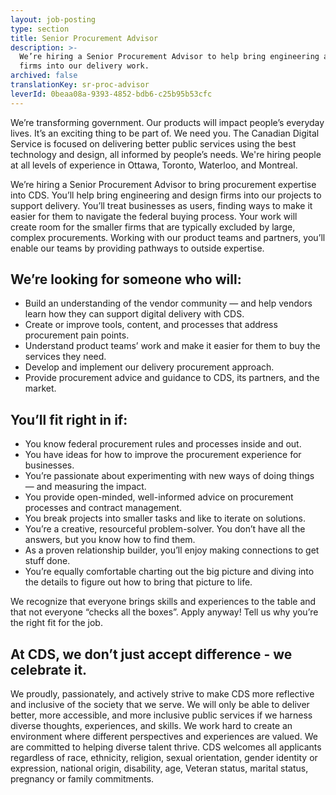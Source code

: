 ```yaml
---
layout: job-posting
type: section
title: Senior Procurement Advisor
description: >-
  We’re hiring a Senior Procurement Advisor to help bring engineering and design
  firms into our delivery work.
archived: false
translationKey: sr-proc-advisor
leverId: 0beaa08a-9393-4852-bdb6-c25b95b53cfc
---
```

We’re transforming government. Our products will impact people’s everyday lives. It’s an exciting thing to be part of. We need you. The Canadian Digital Service is focused on delivering better public services using the best technology and design, all informed by people’s needs. We're hiring people at all levels of experience in Ottawa, Toronto, Waterloo, and Montreal.

We’re hiring a Senior Procurement Advisor to bring procurement expertise into CDS. You’ll help bring engineering and design firms into our projects to support delivery. You’ll treat businesses as users, finding ways to make it easier for them to navigate the federal buying process. Your work will create room for the smaller firms that are typically excluded by large, complex procurements. Working with our product teams and partners, you’ll enable our teams by providing pathways to outside expertise. 

## We’re looking for someone who will:

* Build an understanding of the vendor community — and help vendors learn how they can support digital delivery with CDS.
* Create or improve tools, content, and processes that address procurement pain points.
* Understand product teams’ work and make it easier for them to buy the services they need.
* Develop and implement our delivery procurement approach. 
* Provide procurement advice and guidance to CDS, its partners, and the market. 

## You’ll fit right in if:

* You know federal procurement rules and processes inside and out.
* You have ideas for how to improve the procurement experience for businesses.
* You’re passionate about experimenting with new ways of doing things — and measuring the impact.
* You provide open-minded, well-informed advice on procurement processes and contract management.
* You break projects into smaller tasks and like to iterate on solutions.
* You’re a creative, resourceful problem-solver. You don’t have all the answers, but you know how to find them.
* As a proven relationship builder, you’ll enjoy making connections to get stuff done.
* You’re equally comfortable charting out the big picture and diving into the details to figure out how to bring that picture to life. 

We recognize that everyone brings skills and experiences to the table and that not everyone “checks all the boxes”. Apply anyway! Tell us why you’re the right fit for the job.

## At CDS, we don’t just accept difference - we celebrate it.

We proudly, passionately, and actively strive to make CDS more reflective and inclusive of the society that we serve. We will only be able to deliver better, more accessible, and more inclusive public services if we harness diverse thoughts, experiences, and skills. We work hard to create an environment where different perspectives and experiences are valued. We are committed to helping diverse talent thrive.
CDS welcomes all applicants regardless of race, ethnicity, religion, sexual orientation, gender identity or expression, national origin, disability, age, Veteran status, marital status, pregnancy or family commitments.
